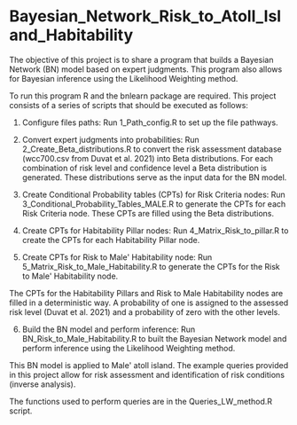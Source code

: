 # Bayesian_Network_Risk_to_Atoll_Island_Habitability
The objective of this project is to share a program that builds a Bayesian Network (BN) model based on expert judgments.  This program also allows for Bayesian inference using the Likelihood Weighting method.

To run this program R and the bnlearn package are required. This project consists of a series of scripts that should be executed as follows:

1) Configure files paths: Run 1_Path_config.R to set up the file pathways.

2) Convert expert judgments into probabilities: Run 2_Create_Beta_distributions.R to convert the risk assessment database (wcc700.csv from Duvat et al. 2021) into Beta distributions. For each combination of risk level and confidence level a Beta distribution is generated. These distributions serve as the input data for the BN model.

3) Create Conditional Probability tables (CPTs) for Risk Criteria nodes: Run 3_Conditional_Probability_Tables_MALE.R to generate the CPTs for each Risk Criteria node. These CPTs are filled using the Beta distributions.
  
4) Create CPTs for Habitability Pillar nodes: Run 4_Matrix_Risk_to_pillar.R to create the CPTs for each Habitability Pillar node.
   
5) Create CPTs for Risk to Male' Habitability node: Run 5_Matrix_Risk_to_Male_Habitability.R to generate the CPTs for the Risk to Male' Habitability node.

The CPTs for the Habitability Pillars and Risk to Male Habitability nodes are filled in a deterministic way. A probability of one is assigned to the assessed risk level (Duvat et al. 2021) and a probability of zero with the other levels.

6) Build the BN model and perform inference: Run BN_Risk_to_Male_Habitability.R to built the Bayesian Network model and perform inference using the Likelihood Weighting method.
   
This BN model is applied to Male' atoll island. The example queries provided in this project allow for risk assessment and identification of risk conditions (inverse analysis).  

The functions used to perform queries are in the Queries_LW_method.R script.

